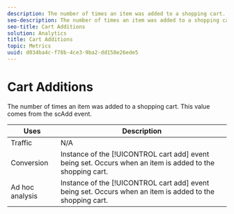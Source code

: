 ```yaml
---
description: The number of times an item was added to a shopping cart. This value comes from the scAdd event.
seo-description: The number of times an item was added to a shopping cart. This value comes from the scAdd event.
seo-title: Cart Additions
solution: Analytics
title: Cart Additions
topic: Metrics
uuid: d034ba4c-f78b-4ce3-9ba2-dd158e26ede5
---
```


# Cart Additions

The number of times an item was added to a shopping cart. This value comes from the scAdd event.

|  Uses  | Description  |
|---|---|
|  Traffic  | N/A  |
|  Conversion  |Instance of the [!UICONTROL cart add] event being set. Occurs when an item is added to the shopping cart.  |
|  Ad hoc analysis  |Instance of the [!UICONTROL cart add] event being set. Occurs when an item is added to the shopping cart.  |

